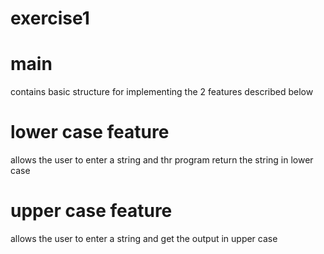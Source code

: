 # exercise1

# main
contains basic structure for implementing the 2 features described below

# lower case feature
allows the user to enter a string and thr program return the string in lower case

# upper case feature
allows the user to enter a string and get the output in upper case
